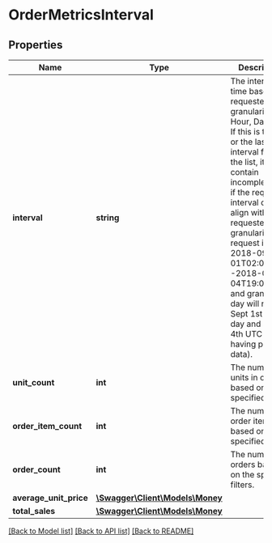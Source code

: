 # OrderMetricsInterval

## Properties
Name | Type | Description | Notes
------------ | ------------- | ------------- | -------------
**interval** | **string** | The interval of time based on requested granularity (ex. Hour, Day, etc.) If this is the first or the last interval from the list, it might contain incomplete data if the requested interval doesn&#x27;t align with the requested granularity (ex. request interval 2018-09-01T02:00:00Z--2018-09-04T19:00:00Z and granularity day will result in Sept 1st UTC day and Sept 4th UTC days having partial data). | 
**unit_count** | **int** | The number of units in orders based on the specified filters. | 
**order_item_count** | **int** | The number of order items based on the specified filters. | 
**order_count** | **int** | The number of orders based on the specified filters. | 
**average_unit_price** | [**\Swagger\Client\Models\Money**](Money.md) |  | 
**total_sales** | [**\Swagger\Client\Models\Money**](Money.md) |  | 

[[Back to Model list]](../../README.md#documentation-for-models) [[Back to API list]](../../README.md#documentation-for-api-endpoints) [[Back to README]](../../README.md)

